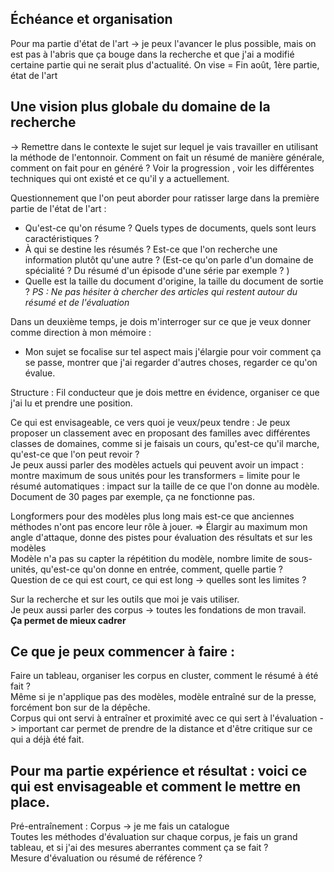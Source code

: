 ## Échéance et organisation 
Pour ma partie d'état de l'art -> je peux l'avancer le plus possible, mais on est pas à l'abris que ça bouge dans la recherche et que j'ai a modifié certaine partie qui ne serait plus d'actualité. 
On vise = Fin août, 1ère partie, état de l'art

## Une vision plus globale du domaine de la recherche 

-> Remettre dans le contexte le sujet sur lequel je vais travailler en utilisant la méthode de l'entonnoir. 
Comment on fait un résumé de manière générale, comment on fait pour en généré ? Voir la progression , voir les différentes techniques qui ont existé et ce qu'il y a actuellement. 

Questionnement que l'on peut aborder pour ratisser large dans la première partie de l'état de l'art : 
- Qu'est-ce qu'on résume ? Quels types de documents, quels sont leurs caractéristiques ? 
- À qui se destine les résumés ? Est-ce que l'on recherche une information plutôt qu'une autre ? 
(Est-ce qu'on parle d'un domaine de spécialité ? Du résumé d'un épisode d'une série par exemple ? )
- Quelle est la taille du document d'origine, la taille du document de sortie ? 
	*PS : Ne pas hésiter à chercher des articles qui restent autour du résumé et de l'évaluation*  

Dans un deuxième temps, je dois m'interroger sur ce que je veux donner comme direction à mon mémoire : 
- Mon sujet se focalise sur tel aspect mais j'élargie pour voir comment ça se passe, montrer que j'ai regarder d'autres choses, regarder ce qu'on évalue.  

Structure : Fil conducteur que je dois mettre en évidence, organiser ce que j'ai lu et prendre une position. 

Ce qui est envisageable, ce vers quoi je veux/peux tendre : 
Je peux proposer un classement avec en proposant des familles avec différentes classes de domaines, comme si je faisais un cours, qu'est-ce qu'il marche, qu'est-ce que l'on peut revoir ?  
Je peux aussi parler des modèles actuels qui peuvent avoir un impact : montre maximum de sous unités pour les transformers = limite pour le résumé automatiques : impact sur la taille de ce que l'on donne au modèle.  
Document de 30 pages par exemple, ça ne fonctionne pas.  
  
Longformers pour des modèles plus long mais est-ce que anciennes méthodes n'ont pas encore leur rôle à jouer. 
=> Élargir au maximum mon angle d'attaque, donne des pistes pour évaluation des résultats et sur les modèles  
Modèle n'a pas su capter la répétition du modèle, nombre limite de sous-unités, qu'est-ce qu'on donne en entrée, comment, quelle partie ?  
Question de ce qui est court, ce qui est long -> quelles sont les limites  ? 
  
Sur la recherche et sur les outils que moi je vais utiliser.  
Je peux aussi parler des corpus -> toutes les fondations de mon travail.  
  **Ça permet de mieux cadrer**  


## Ce que je peux commencer à faire : 

Faire un tableau, organiser les corpus en cluster, comment le résumé à été fait ?  
Même si je n'applique pas des modèles, modèle entraîné sur de la presse, forcément bon sur de la dépêche.  
Corpus qui ont servi à entraîner et proximité avec ce qui sert à l'évaluation  -> important car permet de prendre de la distance et d'être critique sur ce qui a déjà été fait. 

## Pour ma partie expérience et résultat : voici ce qui est envisageable et comment le mettre en place. 

Pré-entraînement : 
Corpus -> je me fais un catalogue  
Toutes les méthodes d'évaluation sur chaque corpus, je fais un grand tableau, et si j'ai des mesures aberrantes comment ça se fait ?  
Mesure d'évaluation ou résumé de référence ?  
  